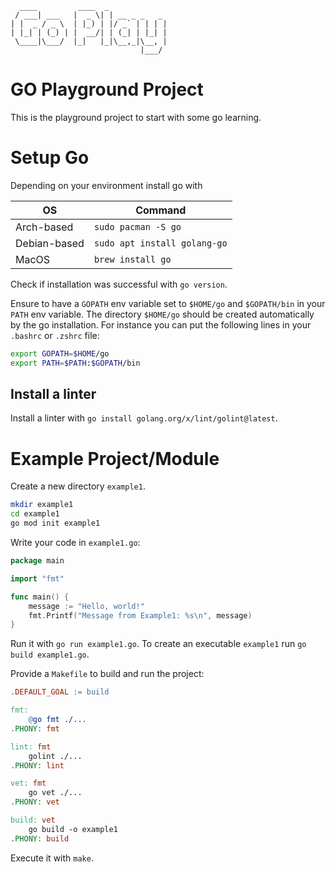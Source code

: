 ```
  ____         ____  _             
 / ___| ___   |  _ \| | __ _ _   _ 
| |  _ / _ \  | |_) | |/ _` | | | |
| |_| | (_) | |  __/| | (_| | |_| |
 \____|\___/  |_|   |_|\__,_|\__, |
                             |___/ 
```

GO Playground Project
=====================

This is the playground project to start with some go learning.

# Setup Go
Depending on your environment install go with

| OS | Command |
| --- | --- |
| Arch-based | `sudo pacman -S go` |
| Debian-based | `sudo apt install golang-go` |
| MacOS | `brew install go` |

Check if installation was successful with `go version`.

Ensure to have a `GOPATH` env variable set to `$HOME/go` and `$GOPATH/bin` in your `PATH` env variable. The directory `$HOME/go` should be created
automatically by the go installation. For instance you can put the 
following lines in your `.bashrc` or `.zshrc` file:

```bash
export GOPATH=$HOME/go
export PATH=$PATH:$GOPATH/bin
```


## Install a linter
Install a linter with `go install golang.org/x/lint/golint@latest`.



# Example Project/Module
Create a new directory `example1`.
  
```bash
mkdir example1
cd example1
go mod init example1
```

Write your code in `example1.go`:
  
```go
package main

import "fmt"

func main() {
    message := "Hello, world!"
    fmt.Printf("Message from Example1: %s\n", message)
}
```

Run it with `go run example1.go`.
To create an executable `example1` run `go build example1.go`.

Provide a `Makefile` to build and run the project:

```makefile
.DEFAULT_GOAL := build

fmt:
	@go fmt ./...
.PHONY: fmt

lint: fmt
	golint ./...
.PHONY: lint

vet: fmt
	go vet ./...
.PHONY: vet

build: vet
	go build -o example1
.PHONY: build
```

Execute it with `make`.

